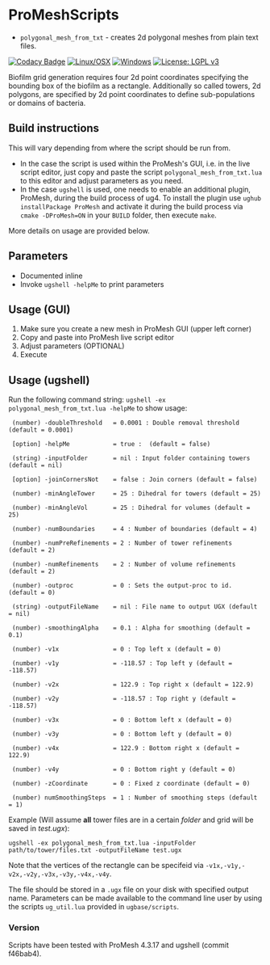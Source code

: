 # ProMeshScripts
- `polygonal_mesh_from_txt` - creates 2d polygonal meshes from plain text files.

[![Codacy Badge](https://api.codacy.com/project/badge/Grade/73579ffd7a804e72929752559b37a8e2)](https://app.codacy.com/gh/NeuroBox3D/ProMeshScripts?utm_source=github.com&utm_medium=referral&utm_content=NeuroBox3D/ProMeshScripts&utm_campaign=Badge_Grade_Dashboard)
 [![Linux/OSX](https://travis-ci.org/NeuroBox3D/ProMeshScripts.svg?branch=master)](https://travis-ci.org/NeuroBox3D/ProMeshScripts)
[![Windows](https://ci.appveyor.com/api/projects/status/6nwlqfyatdb7lc7n?svg=true)](https://ci.appveyor.com/project/stephanmg/promeshscripts)
 [![License: LGPL v3](https://img.shields.io/badge/License-LGPL%20v3-blue.svg)](https://www.gnu.org/licenses/lgpl-3.0)


Biofilm grid generation requires four 2d point coordinates specifying the bounding box of the biofilm as a rectangle. Additionally so called towers, 2d polygons, are specified by 2d point coordinates to define sub-populations or domains of bacteria.

## Build instructions
This will vary depending from where the script should be run from. 
- In the case the script is used within the ProMesh's GUI, i.e. in the live script editor, just copy and paste the script `polygonal_mesh_from_txt.lua` to this editor and adjust parameters as you need.
- In the case `ugshell` is used, one needs to enable an additional plugin, ProMesh, during the build process of ug4. To install the plugin use `ughub installPackage ProMesh` and activate it during the build process via `cmake -DProMesh=ON` in your `BUILD` folder, then execute `make`. 

More details on usage are provided below.

## Parameters
- Documented inline
- Invoke `ugshell -helpMe` to print parameters

## Usage (GUI)
1. Make sure you create a new mesh in ProMesh GUI (upper left corner)
2. Copy and paste into ProMesh live script editor
3. Adjust parameters (OPTIONAL)
4. Execute

## Usage (ugshell)
Run the following command string:
`ugshell -ex polygonal_mesh_from_txt.lua -helpMe` to show usage:

```Executing polygonal_mesh_from_txt script...
 (number) -doubleThreshold   = 0.0001 : Double removal threshold (default = 0.0001)
 
 [option] -helpMe            = true :  (default = false)
 
 (string) -inputFolder       = nil : Input folder containing towers (default = nil)
 
 [option] -joinCornersNot    = false : Join corners (default = false)
 
 (number) -minAngleTower     = 25 : Dihedral for towers (default = 25)
 
 (number) -minAngleVol       = 25 : Dihedral for volumes (default = 25)
 
 (number) -numBoundaries     = 4 : Number of boundaries (default = 4)
 
 (number) -numPreRefinements = 2 : Number of tower refinements (default = 2)
 
 (number) -numRefinements    = 2 : Number of volume refinements (default = 2)
 
 (number) -outproc           = 0 : Sets the output-proc to id. (default = 0)
 
 (string) -outputFileName    = nil : File name to output UGX (default = nil)
 
 (number) -smoothingAlpha    = 0.1 : Alpha for smoothing (default = 0.1)
 
 (number) -v1x               = 0 : Top left x (default = 0)
 
 (number) -v1y               = -118.57 : Top left y (default = -118.57)
 
 (number) -v2x               = 122.9 : Top right x (default = 122.9)
 
 (number) -v2y               = -118.57 : Top right y (default = -118.57)
 
 (number) -v3x               = 0 : Bottom left x (default = 0)
 
 (number) -v3y               = 0 : Bottom left y (default = 0)
 
 (number) -v4x               = 122.9 : Bottom right x (default = 122.9)
 
 (number) -v4y               = 0 : Bottom right y (default = 0)
 
 (number) -zCoordinate       = 0 : Fixed z coordinate (default = 0)
 
 (number) numSmoothingSteps  = 1 : Number of smoothing steps (default = 1)
```

Example (Will assume **all** tower files are in a certain *folder* and grid will be saved in *test.ugx*):
```
ugshell -ex polygonal_mesh_from_txt.lua -inputFolder path/to/tower/files.txt -outputFileName test.ugx
```
Note that the vertices of the rectangle can be specifeid via `-v1x,-v1y,-v2x,-v2y,-v3x,-v3y,-v4x,-v4y`.


The file should be stored in a `.ugx` file on your disk with specified output name.
Parameters can be made available to the command line user by using the scripts
`ug_util.lua` provided in `ugbase/scripts`.

### Version
Scripts have been tested with ProMesh 4.3.17 and ugshell (commit f46bab4).

